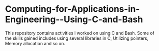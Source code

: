 # Computing-for-Applications-in-Engineering--Using-C-and-Bash
This repository contains activities I worked on using C and Bash. Some of the skills gained includes using several libraries in C, Utilizing pointers, Memory allocation and so on.
